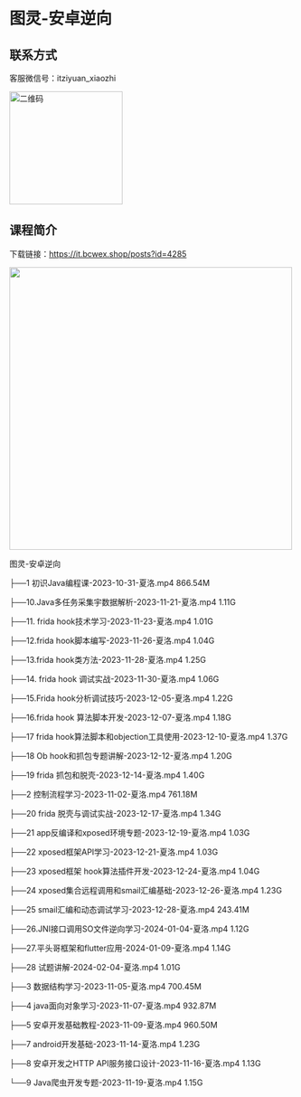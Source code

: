 # 图灵-安卓逆向

## 联系方式

客服微信号：itziyuan_xiaozhi

<img src="https://ziyuanyun.oss-cn-guangzhou.aliyuncs.com/common/20240614073449/666b82192834a.jpg" width="200" height="200" alt="二维码">

## 课程简介

下载链接：https://it.bcwex.shop/posts?id=4285

<img src="https://ziyuanyun.oss-cn-guangzhou.aliyuncs.com/yun/20240724073011/66a03d03aa91e.jpg" width="500" alt="">

  

 图灵-安卓逆向

 ├──1 初识Java编程课-2023-10-31-夏洛.mp4 866.54M

 ├──10.Java多任务采集宇数据解析-2023-11-21-夏洛.mp4 1.11G

 ├──11. frida hook技术学习-2023-11-23-夏洛.mp4 1.01G

 ├──12.frida hook脚本编写-2023-11-26-夏洛.mp4 1.04G

 ├──13.frida hook类方法-2023-11-28-夏洛.mp4 1.25G

 ├──14. frida hook 调试实战-2023-11-30-夏洛.mp4 1.06G

 ├──15.Frida hook分析调试技巧-2023-12-05-夏洛.mp4 1.22G

 ├──16.frida hook 算法脚本开发-2023-12-07-夏洛.mp4 1.18G

 ├──17 frida hook算法脚本和objection工具使用-2023-12-10-夏洛.mp4 1.37G

 ├──18 Ob hook和抓包专题讲解-2023-12-12-夏洛.mp4 1.20G

 ├──19 frida 抓包和脱壳-2023-12-14-夏洛.mp4 1.40G

 ├──2 控制流程学习-2023-11-02-夏洛.mp4 761.18M

 ├──20 frida 脱壳与调试实战-2023-12-17-夏洛.mp4 1.34G

 ├──21 app反编译和xposed环境专题-2023-12-19-夏洛.mp4 1.03G

 ├──22 xposed框架API学习-2023-12-21-夏洛.mp4 1.03G

 ├──23 xposed框架 hook算法插件开发-2023-12-24-夏洛.mp4 1.04G

 ├──24 xposed集合远程调用和smail汇编基础-2023-12-26-夏洛.mp4 1.23G

 ├──25 smail汇编和动态调试学习-2023-12-28-夏洛.mp4 243.41M

 ├──26.JNI接口调用SO文件逆向学习-2024-01-04-夏洛.mp4 1.12G

 ├──27.平头哥框架和flutter应用-2024-01-09-夏洛.mp4 1.14G

 ├──28 试题讲解-2024-02-04-夏洛.mp4 1.01G

 ├──3 数据结构学习-2023-11-05-夏洛.mp4 700.45M

 ├──4 java面向对象学习-2023-11-07-夏洛.mp4 932.87M

 ├──5 安卓开发基础教程-2023-11-09-夏洛.mp4 960.50M

 ├──7 android开发基础-2023-11-14-夏洛.mp4 1.23G

 ├──8 安卓开发之HTTP API服务接口设计-2023-11-16-夏洛.mp4 1.13G

 └──9 Java爬虫开发专题-2023-11-19-夏洛.mp4 1.15G

  